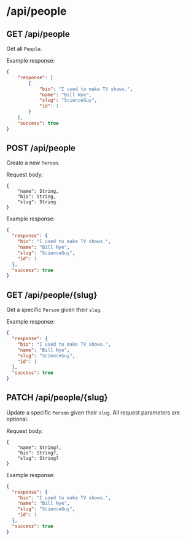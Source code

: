 # /api/people

## GET /api/people

Get all `People`.

Example response:

```json
{
    "response": [
        {
            "bio": "I used to make TV shows.",
            "name": "Bill Nye",
            "slug": "ScienceGuy",
            "id": 1
        }
    ],
    "success": true
}
```

## POST /api/people

Create a new `Person`.

Request body:

```
{
    "name": String,
    "bio": String,
    "slug": String
}
```

Example response:

```json
{
  "response": {
    "bio": "I used to make TV shows.",
    "name": "Bill Nye",
    "slug": "ScienceGuy",
    "id": 1
  },
  "success": true
}
```

## GET /api/people/{slug}

Get a specific `Person` given their `slug`.

Example response:

```json
{
  "response": {
    "bio": "I used to make TV shows.",
    "name": "Bill Nye",
    "slug": "ScienceGuy",
    "id": 1
  },
  "success": true
}
```

## PATCH /api/people/{slug}

Update a specific `Person` given their `slug`. All request parameters are optional.

Request body:

```
{
    "name": String?,
    "bio": String?,
    "slug": String?
}
```

Example response:

```json
{
  "response": {
    "bio": "I used to make TV shows.",
    "name": "Bill Nye",
    "slug": "ScienceGuy",
    "id": 1
  },
  "success": true
}
```
